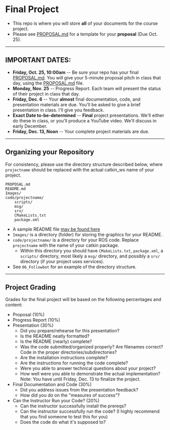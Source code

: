 # Final Project

- This repo is where you will store **all** of your documents for the course project.
- Please see [PROPOSAL.md](PROPOSAL.md) for a template for your **proposal** (Due Oct. 25).

--- 

## IMPORTANT DATES:
- **Friday, Oct. 25, 10:00am** -- Be sure your repo has your final [PROPOSAL.md](PROPOSAL.md).  You will give your 5-minute proposal pitch in class that day, using the [PROPOSAL.md](PROPOSAL.md) file.
- **Monday, Nov. 25** -- Progress Report.  Each team will present the status of their project in class that day.
- **Friday, Dec. 6** -- Your **almost** final documentation, code, and presentation materials are due.  You'll be asked to give a brief presentation in class.  I'll give you feedback.
- **Exact Date to-be-determined** -- **Final** project presentations.  We'll either do these in class, or you'll produce a YouTube video.  We'll discuss in early December.
- **Friday, Dec. 13, Noon** -- Your complete project materials are due.


---

## Organizing your Repository
For consistency, please use the directory structure described below, where `projectname` should be replaced with the actual catkin_ws name of your project.
	
```
PROPOSAL.md
README.md
Images/	
code/projectname/	
	scripts/
	msg/
	srv/
	CMakeLists.txt
	package.xml
```		

- A sample README file [may be found here](README_template.md)
- `Images/` is a directory (folder) for storing the graphics for your README.
- `code/projectname/` is a directory for your ROS code.  Replace `projectname` with the name of your catkin package.
	- Within this directory you should have `CMakeLists.txt`, `package.xml`, a `scripts/` directory, most likely a `msg/` directory, and possibly a `srv/` directory (if your project uses services).  
- See `06_Followbot` for an example of the directory structure.


---

## Project Grading

Grades for the final project will be based on the following percentages and content:

- Proposal (10%)
- Progress Report (10%)
- Presentation (30%)
	- Did you prepare/rehearse for this presentation?
	- Is the README neatly formatted?
	- Is the README (nearly) complete?
	- Was the code submitted/organized properly?  Are filenames correct?  Code in the proper directories/subdirectories?
	- Are the installation instructions complete?
	- Are the instructions for running the code complete?
	- Were you able to answer technical questions about your project?
	- How well were you able to demonstrate the actual implementation?  Note: You have until Friday, Dec. 13 to finalize the project.
- Final Documentation and Code (30%)
	- Did you address issues from the presentation feedback?
	- How did you do on the "measures of success"?
- Can the Instructor Run your Code? (20%)
	- Can the instructor successfully install the prereqs?
	- Can the instructor successfully run the code?  (I highly recommend that you find someone to test this for you)
	- Does the code do what it's supposed to?
				